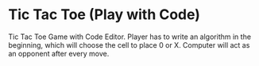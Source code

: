 # Tic Tac Toe (Play with Code)

Tic Tac Toe Game with Code Editor. Player has to write an algorithm in the beginning, which will choose the cell to place 0 or X. Computer will act as an opponent after every move.
